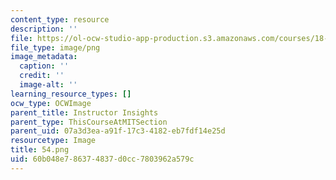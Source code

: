 ```yaml
---
content_type: resource
description: ''
file: https://ol-ocw-studio-app-production.s3.amazonaws.com/courses/18-065-matrix-methods-in-data-analysis-signal-processing-and-machine-learning-spring-2018/60b048e786374837d0cc7803962a579c_54.png
file_type: image/png
image_metadata:
  caption: ''
  credit: ''
  image-alt: ''
learning_resource_types: []
ocw_type: OCWImage
parent_title: Instructor Insights
parent_type: ThisCourseAtMITSection
parent_uid: 07a3d3ea-a91f-17c3-4182-eb7fdf14e25d
resourcetype: Image
title: 54.png
uid: 60b048e7-8637-4837-d0cc-7803962a579c
---
```

